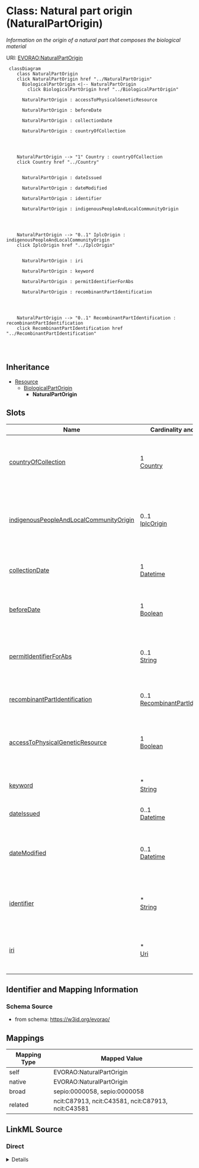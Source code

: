 

# Class: Natural part origin (NaturalPartOrigin) 


_Information on the origin of a natural part that composes the biological material_





URI: [EVORAO:NaturalPartOrigin](https://w3id.org/evorao/NaturalPartOrigin)






```mermaid
 classDiagram
    class NaturalPartOrigin
    click NaturalPartOrigin href "../NaturalPartOrigin"
      BiologicalPartOrigin <|-- NaturalPartOrigin
        click BiologicalPartOrigin href "../BiologicalPartOrigin"
      
      NaturalPartOrigin : accessToPhysicalGeneticResource
        
      NaturalPartOrigin : beforeDate
        
      NaturalPartOrigin : collectionDate
        
      NaturalPartOrigin : countryOfCollection
        
          
    
    
    NaturalPartOrigin --> "1" Country : countryOfCollection
    click Country href "../Country"

        
      NaturalPartOrigin : dateIssued
        
      NaturalPartOrigin : dateModified
        
      NaturalPartOrigin : identifier
        
      NaturalPartOrigin : indigenousPeopleAndLocalCommunityOrigin
        
          
    
    
    NaturalPartOrigin --> "0..1" IplcOrigin : indigenousPeopleAndLocalCommunityOrigin
    click IplcOrigin href "../IplcOrigin"

        
      NaturalPartOrigin : iri
        
      NaturalPartOrigin : keyword
        
      NaturalPartOrigin : permitIdentifierForAbs
        
      NaturalPartOrigin : recombinantPartIdentification
        
          
    
    
    NaturalPartOrigin --> "0..1" RecombinantPartIdentification : recombinantPartIdentification
    click RecombinantPartIdentification href "../RecombinantPartIdentification"

        
      
```





## Inheritance
* [Resource](Resource.md)
    * [BiologicalPartOrigin](BiologicalPartOrigin.md)
        * **NaturalPartOrigin**



## Slots

| Name | Cardinality and Range | Description | Inheritance |
| ---  | --- | --- | --- |
| [countryOfCollection](countryOfCollection.md) | 1 <br/> [Country](Country.md) | The geographical location where the sample was collected in situ | direct |
| [indigenousPeopleAndLocalCommunityOrigin](indigenousPeopleAndLocalCommunityOrigin.md) | 0..1 <br/> [IplcOrigin](IplcOrigin.md) | The specific IPLC area (Indigenous People and Local Communities) from which t... | direct |
| [collectionDate](collectionDate.md) | 1 <br/> [Datetime](Datetime.md) | The date when the sample was collected in situ | direct |
| [beforeDate](beforeDate.md) | 1 <br/> [Boolean](Boolean.md) | Set to TRUE if a proxy date for the collection date is used | direct |
| [permitIdentifierForAbs](permitIdentifierForAbs.md) | 0..1 <br/> [String](String.md) | Reference of the permit identifiers for access to the genetic resource, appli... | direct |
| [recombinantPartIdentification](recombinantPartIdentification.md) | 0..1 <br/> [RecombinantPartIdentification](RecombinantPartIdentification.md) | Identification of a recombinant part | [BiologicalPartOrigin](BiologicalPartOrigin.md) |
| [accessToPhysicalGeneticResource](accessToPhysicalGeneticResource.md) | 1 <br/> [Boolean](Boolean.md) | Indicate if the biological part was produced with access to a physical geneti... | [BiologicalPartOrigin](BiologicalPartOrigin.md) |
| [keyword](keyword.md) | * <br/> [String](String.md) | A keyword or tag describing the resource | [Resource](Resource.md) |
| [dateIssued](dateIssued.md) | 0..1 <br/> [Datetime](Datetime.md) | Date of formal issuance (e | [Resource](Resource.md) |
| [dateModified](dateModified.md) | 0..1 <br/> [Datetime](Datetime.md) | Most recent date on which the resource was changed, updated or modified | [Resource](Resource.md) |
| [identifier](identifier.md) | * <br/> [String](String.md) | A unique identifier of the resource being described or cataloged | [Resource](Resource.md) |
| [iri](iri.md) | * <br/> [Uri](Uri.md) | International Resource Identifier (IRI) that uniquely identifies or refers to... | [Resource](Resource.md) |









## Identifier and Mapping Information







### Schema Source


* from schema: https://w3id.org/evorao/




## Mappings

| Mapping Type | Mapped Value |
| ---  | ---  |
| self | EVORAO:NaturalPartOrigin |
| native | EVORAO:NaturalPartOrigin |
| broad | sepio:0000058, sepio:0000058 |
| related | ncit:C87913, ncit:C43581, ncit:C87913, ncit:C43581 |







## LinkML Source

<!-- TODO: investigate https://stackoverflow.com/questions/37606292/how-to-create-tabbed-code-blocks-in-mkdocs-or-sphinx -->

### Direct

<details>
```yaml
name: NaturalPartOrigin
description: Information on the origin of a natural part that composes the biological
  material
title: Natural part origin
from_schema: https://w3id.org/evorao/
related_mappings:
- ncit:C87913
- ncit:C43581
- ncit:C87913
- ncit:C43581
broad_mappings:
- sepio:0000058
- sepio:0000058
is_a: BiologicalPartOrigin
slots:
- countryOfCollection
- indigenousPeopleAndLocalCommunityOrigin
- collectionDate
- beforeDate
- permitIdentifierForAbs
slot_usage:
  countryOfCollection:
    name: countryOfCollection
    description: The geographical location where the sample was collected in situ.
      Used for Nagoya/CBD; equivalent to 'country of origin'.
    title: country of collection
    close_mappings:
    - wdp:P495
    - hso:0000360
    - schema:countryOfOrigin
    related_mappings:
    - dwc:country
    - genepio:0000118
    broad_mappings:
    - dct:spatial
    domain_of:
    - NaturalPartOrigin
    range: Country
    required: true
    multivalued: false
  indigenousPeopleAndLocalCommunityOrigin:
    name: indigenousPeopleAndLocalCommunityOrigin
    description: The specific IPLC area (Indigenous People and Local Communities)
      from which this sample/element was sampled, if relevant
    title: indigenous people and local community origin
    related_mappings:
    - mesh:D000081034
    - ncit:C41152
    domain_of:
    - NaturalPartOrigin
    range: IplcOrigin
    required: false
    multivalued: false
  collectionDate:
    name: collectionDate
    description: The date when the sample was collected in situ. If unknown/private,
      use a proxy date such as 'date received' and indicate this by setting to true
      the before date property
    title: collection date
    related_mappings:
    - obib:0000714
    broad_mappings:
    - dct:date
    domain_of:
    - NaturalPartOrigin
    range: datetime
    required: true
    multivalued: false
  beforeDate:
    name: beforeDate
    description: Set to TRUE if a proxy date for the collection date is used
    title: before date
    related_mappings:
    - sepio:0000105
    - ro:0002089
    ifabsent: 'false'
    domain_of:
    - NaturalPartOrigin
    range: boolean
    required: true
    multivalued: false
  permitIdentifierForAbs:
    name: permitIdentifierForAbs
    description: Reference of the permit identifiers for access to the genetic resource,
      applicable if the genetic resource falls under Access and Benefit-Sharing (ABS)
      regulations
    title: permit identifier for ABS
    domain_of:
    - NaturalPartOrigin
    required: false
    multivalued: false

```
</details>

### Induced

<details>
```yaml
name: NaturalPartOrigin
description: Information on the origin of a natural part that composes the biological
  material
title: Natural part origin
from_schema: https://w3id.org/evorao/
related_mappings:
- ncit:C87913
- ncit:C43581
- ncit:C87913
- ncit:C43581
broad_mappings:
- sepio:0000058
- sepio:0000058
is_a: BiologicalPartOrigin
slot_usage:
  countryOfCollection:
    name: countryOfCollection
    description: The geographical location where the sample was collected in situ.
      Used for Nagoya/CBD; equivalent to 'country of origin'.
    title: country of collection
    close_mappings:
    - wdp:P495
    - hso:0000360
    - schema:countryOfOrigin
    related_mappings:
    - dwc:country
    - genepio:0000118
    broad_mappings:
    - dct:spatial
    domain_of:
    - NaturalPartOrigin
    range: Country
    required: true
    multivalued: false
  indigenousPeopleAndLocalCommunityOrigin:
    name: indigenousPeopleAndLocalCommunityOrigin
    description: The specific IPLC area (Indigenous People and Local Communities)
      from which this sample/element was sampled, if relevant
    title: indigenous people and local community origin
    related_mappings:
    - mesh:D000081034
    - ncit:C41152
    domain_of:
    - NaturalPartOrigin
    range: IplcOrigin
    required: false
    multivalued: false
  collectionDate:
    name: collectionDate
    description: The date when the sample was collected in situ. If unknown/private,
      use a proxy date such as 'date received' and indicate this by setting to true
      the before date property
    title: collection date
    related_mappings:
    - obib:0000714
    broad_mappings:
    - dct:date
    domain_of:
    - NaturalPartOrigin
    range: datetime
    required: true
    multivalued: false
  beforeDate:
    name: beforeDate
    description: Set to TRUE if a proxy date for the collection date is used
    title: before date
    related_mappings:
    - sepio:0000105
    - ro:0002089
    ifabsent: 'false'
    domain_of:
    - NaturalPartOrigin
    range: boolean
    required: true
    multivalued: false
  permitIdentifierForAbs:
    name: permitIdentifierForAbs
    description: Reference of the permit identifiers for access to the genetic resource,
      applicable if the genetic resource falls under Access and Benefit-Sharing (ABS)
      regulations
    title: permit identifier for ABS
    domain_of:
    - NaturalPartOrigin
    required: false
    multivalued: false
attributes:
  countryOfCollection:
    name: countryOfCollection
    description: The geographical location where the sample was collected in situ.
      Used for Nagoya/CBD; equivalent to 'country of origin'.
    title: country of collection
    from_schema: https://w3id.org/evorao/
    close_mappings:
    - wdp:P495
    - hso:0000360
    - schema:countryOfOrigin
    related_mappings:
    - dwc:country
    - genepio:0000118
    broad_mappings:
    - dct:spatial
    rank: 1000
    alias: countryOfCollection
    owner: NaturalPartOrigin
    domain_of:
    - NaturalPartOrigin
    range: Country
    required: true
    multivalued: false
  indigenousPeopleAndLocalCommunityOrigin:
    name: indigenousPeopleAndLocalCommunityOrigin
    description: The specific IPLC area (Indigenous People and Local Communities)
      from which this sample/element was sampled, if relevant
    title: indigenous people and local community origin
    from_schema: https://w3id.org/evorao/
    related_mappings:
    - mesh:D000081034
    - ncit:C41152
    rank: 1000
    alias: indigenousPeopleAndLocalCommunityOrigin
    owner: NaturalPartOrigin
    domain_of:
    - NaturalPartOrigin
    range: IplcOrigin
    required: false
    multivalued: false
  collectionDate:
    name: collectionDate
    description: The date when the sample was collected in situ. If unknown/private,
      use a proxy date such as 'date received' and indicate this by setting to true
      the before date property
    title: collection date
    from_schema: https://w3id.org/evorao/
    related_mappings:
    - obib:0000714
    broad_mappings:
    - dct:date
    rank: 1000
    alias: collectionDate
    owner: NaturalPartOrigin
    domain_of:
    - NaturalPartOrigin
    range: datetime
    required: true
    multivalued: false
  beforeDate:
    name: beforeDate
    description: Set to TRUE if a proxy date for the collection date is used
    title: before date
    from_schema: https://w3id.org/evorao/
    related_mappings:
    - sepio:0000105
    - ro:0002089
    rank: 1000
    ifabsent: 'false'
    alias: beforeDate
    owner: NaturalPartOrigin
    domain_of:
    - NaturalPartOrigin
    range: boolean
    required: true
    multivalued: false
  permitIdentifierForAbs:
    name: permitIdentifierForAbs
    description: Reference of the permit identifiers for access to the genetic resource,
      applicable if the genetic resource falls under Access and Benefit-Sharing (ABS)
      regulations
    title: permit identifier for ABS
    from_schema: https://w3id.org/evorao/
    rank: 1000
    alias: permitIdentifierForAbs
    owner: NaturalPartOrigin
    domain_of:
    - NaturalPartOrigin
    range: string
    required: false
    multivalued: false
  recombinantPartIdentification:
    name: recombinantPartIdentification
    description: Identification of a recombinant part
    title: recombinant part identification
    comments:
    - Information not required if the current biological part constitutes the complete
      biological material
    from_schema: https://w3id.org/evorao/
    rank: 1000
    alias: recombinantPartIdentification
    owner: NaturalPartOrigin
    domain_of:
    - BiologicalPartOrigin
    range: RecombinantPartIdentification
    required: false
    multivalued: false
  accessToPhysicalGeneticResource:
    name: accessToPhysicalGeneticResource
    description: Indicate if the biological part was produced with access to a physical
      genetic resource
    title: access to physical genetic resource
    from_schema: https://w3id.org/evorao/
    rank: 1000
    alias: accessToPhysicalGeneticResource
    owner: NaturalPartOrigin
    domain_of:
    - BiologicalPartOrigin
    range: boolean
    required: true
    multivalued: false
  keyword:
    name: keyword
    description: A keyword or tag describing the resource
    title: keyword
    from_schema: https://w3id.org/evorao/
    rank: 1000
    slot_uri: dcat:keyword
    alias: keyword
    owner: NaturalPartOrigin
    domain_of:
    - Resource
    range: string
    required: false
    multivalued: true
  dateIssued:
    name: dateIssued
    description: Date of formal issuance (e.g., publication) of the resource
    title: date issued
    comments:
    - encoded using the relevant ISO 8601 Date and Time compliant string [DATETIME]
    from_schema: https://w3id.org/evorao/
    exact_mappings:
    - sepio:0000051
    close_mappings:
    - schema:datePublished
    - schema:dateCreated
    rank: 1000
    slot_uri: dct:issued
    alias: dateIssued
    owner: NaturalPartOrigin
    domain_of:
    - Resource
    range: datetime
    required: false
    multivalued: false
  dateModified:
    name: dateModified
    description: Most recent date on which the resource was changed, updated or modified
    title: date modified
    comments:
    - encoded using the relevant ISO 8601 Date and Time compliant string [DATETIME]
    from_schema: https://w3id.org/evorao/
    exact_mappings:
    - sepio:0000036
    close_mappings:
    - schema:dateModified
    rank: 1000
    slot_uri: dct:modified
    alias: dateModified
    owner: NaturalPartOrigin
    domain_of:
    - Resource
    range: datetime
    required: false
    multivalued: false
  identifier:
    name: identifier
    description: A unique identifier of the resource being described or cataloged
    title: identifier
    comments:
    - The identifier is a text string which is assigned to the resource to provide
      an unambiguous reference within a particular context. Persistent identifiers
      should be provided as HTTP URIs
    from_schema: https://w3id.org/evorao/
    exact_mappings:
    - schema:identifier
    rank: 1000
    slot_uri: dct:identifier
    alias: identifier
    owner: NaturalPartOrigin
    domain_of:
    - Resource
    range: string
    required: false
    multivalued: true
  iri:
    name: iri
    description: International Resource Identifier (IRI) that uniquely identifies
      or refers to the resource. IRIs include URIs, and URIs include URLs
    title: IRI
    comments:
    - An IRI is a global identifier standardized by IETF RFC 3987. It may or may not
      be resolvable on the web. IRIs include URIs, and URIs include URLs
    from_schema: https://w3id.org/evorao/
    rank: 1000
    is_a: identifier
    alias: iri
    owner: NaturalPartOrigin
    domain_of:
    - Resource
    range: uri
    required: false
    multivalued: true

```
</details>